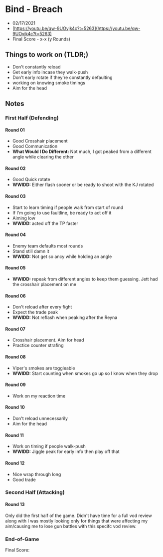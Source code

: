 # Bind - Breach
- 02/17/2021
- [https://youtu.be/qw-9UOvjk4c?t=5263](https://youtu.be/qw-9UOvjk4c?t=5263)
- Final Score - x-x (y Rounds)

## Things to work on (TLDR;)
- Don't constantly reload
- Get early info incase they walk-push
- Don't early rotate if they're constantly defaulting
- working on knowing smoke timings
- Aim for the head

## Notes
### First Half (Defending)
#### Round 01
- Good Crosshair placement
- Good Communication
- **What Would I Do Different:** Not much, I got peaked from a different angle while clearing the other
#### Round 02
- Good Quick rotate
- **WWIDD:** Either flash sooner or be ready to shoot with the KJ rotated
#### Round 03
- Start to learn timing if people walk from start of round
- If I'm going to use faultline, be ready to act off it
- Aiming low
- **WWIDD:** acted off the TP faster
#### Round 04
- Enemy team defaults most rounds
- Stand still damn it
- **WWIDD:** Not get so ancy while holding an angle
#### Round 05
- **WWIDD:** repeak from different angles to keep them guessing. Jett had the crosshair placement on me
#### Round 06
- Don't reload after every fight
- Expect the trade peak
- **WWIDD:** Not reflash when peaking after the Reyna
#### Round 07
- Crosshair placement. Aim for head
- Practice counter strafing
#### Round 08
- Viper's smokes are toggleable
- **WWIDD:** Start counting when smokes go up so I know when they drop
#### Round 09
- Work on my reaction time
#### Round 10
- Don't reload unnecessarily
- Aim for the head
#### Round 11
- Work on timing if people walk-push
- **WWIDD:** Jiggle peak for early info then play off that
#### Round 12
- Nice wrap through long
- Good trade
### Second Half (Attacking)
#### Round 13

Only did the first half of the game. Didn't have time for a full vod review along with I was mostly looking only for things that were affecting my aim/causing me to lose gun battles with this specifc vod review.

### End-of-Game
Final Score: 
